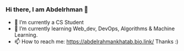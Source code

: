 ### Hi there, I am Abdelrhman 👋
- 🔭 I’m currently a CS Student 
- 🌱 I’m currently learning Web_dev, DevOps, Algorithms & Machine Learning.
- 📫 How to reach me: https://abdelrahmankhatab.bio.link/
Thanks :) 

<!--
**AbdelrahmanKhatab9/AbdelrahmanKhatab9** is a ✨ _special_ ✨ repository because its `README.md` (this file) appears on your GitHub profile.

Here are some ideas to get you started:

- 🔭 I’m currently working on ...
- 🌱 I’m currently learning ...
- 👯 I’m looking to collaborate on ...
- 🤔 I’m looking for help with ...
- 💬 Ask me about ...
- 📫 How to reach me: ...
- 😄 Pronouns: ...
- ⚡ Fun fact: ...
-->

